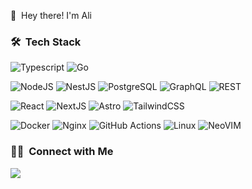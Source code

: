 👋 &nbsp;Hey there! I'm Ali

### 🛠 &nbsp;Tech Stack


![Typescript](https://img.shields.io/badge/-TypeScript-black?style=for-the-badge&logo=typescript&link=https://github.com/alipiry)
![Go](https://img.shields.io/badge/-Go-black?style=for-the-badge&logo=go&link=https://github.com/alipiry)

![NodeJS](https://img.shields.io/badge/-NodeJS-black?style=for-the-badge&logo=node.js&link=https://github.com/alipiry)
![NestJS](https://img.shields.io/badge/-NestJS-black?style=for-the-badge&logo=nestjs&link=https://github.com/alipiry)
![PostgreSQL](https://img.shields.io/badge/-PostgreSQL-black?style=for-the-badge&logo=postgresql&link=https://github.com/alipiry)
![GraphQL](https://img.shields.io/badge/-GraphQL-black?style=for-the-badge&logo=graphql&link=https://github.com/alipiry)
![REST](https://img.shields.io/badge/-REST%20API-black?style=for-the-badge&logo=fastapi&link=https://github.com/alipiry)

![React](https://img.shields.io/badge/-React-black?style=for-the-badge&logo=react&link=https://github.com/alipiry)
![NextJS](https://img.shields.io/badge/-NextJS-black?style=for-the-badge&logo=vercel&link=https://github.com/alipiry)
![Astro](https://img.shields.io/badge/-Astro-black?style=for-the-badge&logo=astro&link=https://github.com/alipiry)
![TailwindCSS](https://img.shields.io/badge/-TailwindCSS-black?style=for-the-badge&logo=tailwindcss&link=https://github.com/alipiry)

![Docker](https://img.shields.io/badge/-Docker-black?style=for-the-badge&logo=docker&link=https://github.com/alipiry)
![Nginx](https://img.shields.io/badge/-Nginx-black?style=for-the-badge&logo=nginx&link=https://github.com/alipiry)
![GitHub Actions](https://img.shields.io/badge/-GitHub%20Actions-black?style=for-the-badge&logo=githubactions&link=https://github.com/alipiry)
![Linux](https://img.shields.io/badge/-Linux-black?style=for-the-badge&logo=linux&link=https://github.com/alipiry)
![NeoVIM](https://img.shields.io/badge/-Neovim-black?style=for-the-badge&logo=neovim&link=https://github.com/alipiry)

### 🤝🏻 &nbsp;Connect with Me

<a href="mailto:alipirydev@gmail.com"><img src="https://img.shields.io/badge/-alipirydev@gmail.com-D14836?style=flat&logo=Gmail&logoColor=white" />
